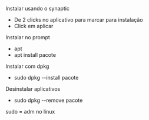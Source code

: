 Instalar usando o synaptic
- De 2 clicks no aplicativo para marcar para instalação
- Click em aplicar

Instalar no prompt
- apt
- apt install pacote
 
Instalar com dpkg
- sudo dpkg --install pacote
    
Desinstalar aplicativos
- sudo dpkg --remove pacote

sudo = adm no linux
